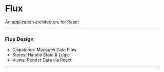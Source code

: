 # Flux

An application architecture for React

---

### Flux Design

- Dispatcher: Manages Data Flow
- Stores: Handle State & Logic
- Views: Render Data via React

---

